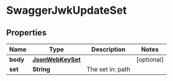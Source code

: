 
# SwaggerJwkUpdateSet

## Properties
Name | Type | Description | Notes
------------ | ------------- | ------------- | -------------
**body** | [**JsonWebKeySet**](JsonWebKeySet.md) |  |  [optional]
**set** | **String** | The set in: path | 



